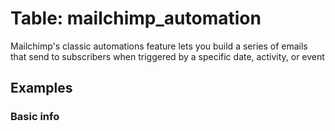 # Table: mailchimp_automation

Mailchimp's classic automations feature lets you build a series of emails that send to subscribers when triggered by a specific date, activity, or event

## Examples

### Basic info
